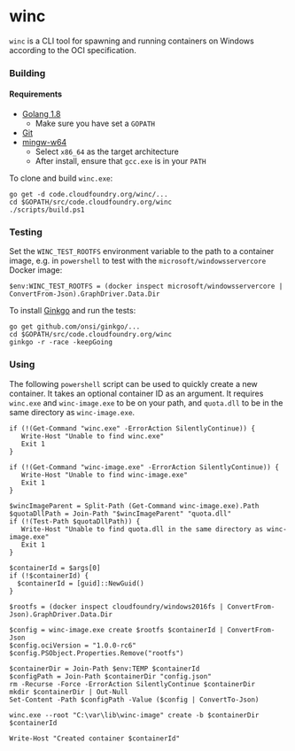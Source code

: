 # winc

`winc` is a CLI tool for spawning and running containers on Windows according to the OCI specification.

### Building

#### Requirements

* [Golang 1.8](https://golang.org/dl/)
  * Make sure you have set a `GOPATH`
* [Git](https://git-for-windows.github.io/)
* [mingw-w64](https://sourceforge.net/projects/mingw-w64/)
  * Select `x86_64` as the target architecture
  * After install, ensure that `gcc.exe` is in your `PATH`

To clone and build `winc.exe`:

```
go get -d code.cloudfoundry.org/winc/...
cd $GOPATH/src/code.cloudfoundry.org/winc
./scripts/build.ps1
```

### Testing

Set the `WINC_TEST_ROOTFS` environment variable to the path to a container image, e.g. in `powershell` to test with the `microsoft/windowsservercore` Docker image:

`$env:WINC_TEST_ROOTFS = (docker inspect microsoft/windowsservercore | ConvertFrom-Json).GraphDriver.Data.Dir`

To install [Ginkgo](https://onsi.github.io/ginkgo/
) and run the tests:
```
go get github.com/onsi/ginkgo/...
cd $GOPATH/src/code.cloudfoundry.org/winc
ginkgo -r -race -keepGoing
```

### Using

The following `powershell` script can be used to quickly create a new container. It takes an optional container ID as an argument. It requires `winc.exe` and `winc-image.exe` to be on your path, and `quota.dll` to be in the same directory as `winc-image.exe`.

```
if (!(Get-Command "winc.exe" -ErrorAction SilentlyContinue)) {
   Write-Host "Unable to find winc.exe"
   Exit 1
}

if (!(Get-Command "winc-image.exe" -ErrorAction SilentlyContinue)) {
   Write-Host "Unable to find winc-image.exe"
   Exit 1
}

$wincImageParent = Split-Path (Get-Command winc-image.exe).Path
$quotaDllPath = Join-Path "$wincImageParent" "quota.dll"
if (!(Test-Path $quotaDllPath)) {
   Write-Host "Unable to find quota.dll in the same directory as winc-image.exe"
   Exit 1
}

$containerId = $args[0]
if (!$containerId) {
  $containerId = [guid]::NewGuid()
}

$rootfs = (docker inspect cloudfoundry/windows2016fs | ConvertFrom-Json).GraphDriver.Data.Dir

$config = winc-image.exe create $rootfs $containerId | ConvertFrom-Json
$config.ociVersion = "1.0.0-rc6"
$config.PSObject.Properties.Remove("rootfs")

$containerDir = Join-Path $env:TEMP $containerId
$configPath = Join-Path $containerDir "config.json"
rm -Recurse -Force -ErrorAction SilentlyContinue $containerDir
mkdir $containerDir | Out-Null
Set-Content -Path $configPath -Value ($config | ConvertTo-Json)

winc.exe --root "C:\var\lib\winc-image" create -b $containerDir $containerId

Write-Host "Created container $containerId"
```
